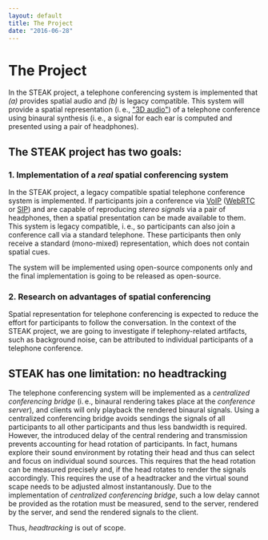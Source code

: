 ```yaml
---
layout: default
title: The Project
date: "2016-06-28"
---
```


The Project
===

In the STEAK project, a telephone conferencing system is implemented that _(a)_ provides spatial audio and _(b)_ is legacy compatible.
This system will provide a spatial representation (i.&thinsp;e., ["3D audio"](https://en.wikipedia.org/wiki/3D_audio_effect)) of a telephone conference using binaural synthesis (i.&thinsp;e., a signal for each ear is computed and presented using a pair of headphones).

The STEAK project has two goals:
---

### 1. Implementation of a _real_ spatial conferencing system

In the STEAK project, a legacy compatible spatial telephone conference system is implemented.
If participants join a conference via [VoIP](https://en.wikipedia.org/wiki/Voice_over_IP) ([WebRTC](https://en.wikipedia.org/wiki/WebRTC) or [SIP](https://en.wikipedia.org/wiki/Session_Initiation_Protocol)) and are capable of reproducing _stereo signals_ via a pair of headphones, then a spatial presentation can be made available to them.
This system is legacy compatible, i.&thinsp;e., so participants can also join a conference call via a standard telephone.
These participants then only receive a standard (mono-mixed) representation, which does not contain spatial cues.

The system will be implemented using open-source components only and the final implementation is going to be released as open-source.

### 2. Research on advantages of spatial conferencing

Spatial representation for telephone conferencing is expected to reduce the effort for participants to follow the conversation.
In the context of the STEAK project, we are going to investigate if telephony-related artifacts, such as background noise, can be attributed to individual participants of a telephone conference.

STEAK has one limitation: no headtracking
---
The telephone conferencing system will be implemented as a _centralized conferencing bridge_ (i.&thinsp;e., binaural rendering takes place at the _conference server_), and clients will only playback the rendered binaural signals.
Using a centralized conferencing bridge avoids sendings the signals of all participants to all other participants and thus less bandwidth is required.
However, the introduced delay of the central rendering and transmission prevents accounting for head rotation of participants.
In fact, humans explore their sound environment by rotating their head and thus can select and focus on individual sound sources.
This requires that the head rotation can be measured precisely and, if the head rotates to render the signals accordingly.
This requires the use of a headtracker and the virtual sound scape needs to be adjusted almost instantanously.
Due to the implementation of _centralized conferencing bridge_, such a low delay cannot be provided as the rotation must be measured, send to the server, rendered by the server, and send the rendered signals to the client.

Thus, _headtracking_ is out of scope.
